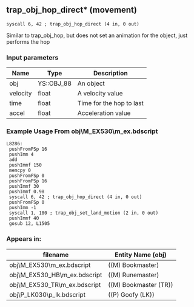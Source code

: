 ## trap_obj_hop_direct* (movement)

`syscall 6, 42 ; trap_obj_hop_direct (4 in, 0 out)`

Similar to trap_obj_hop, but does not set an animation for the object, just performs the hop

### Input parameters
| Name | Type | Description
|------|------|------------
| obj   | YS::OBJ_88   | An object
| velocity   | float   | A velocity value
| time   | float   | Time for the hop to last
| accel   | float   | Acceleration value


### Example Usage From obj\M_EX530\m_ex.bdscript
```plaintext
L8286:
 pushFromPSp 16
 pushImm 4
 add 
 pushImmf 150
 memcpy 0
 pushFromFSp 0
 pushFromPSp 16
 pushImmf 30
 pushImmf 0.98
 syscall 6, 42 ; trap_obj_hop_direct (4 in, 0 out)
 pushFromFSp 0
 pushImm -1
 syscall 1, 180 ; trap_obj_set_land_motion (2 in, 0 out)
 pushImmf 40
 gosub 12, L1505
```


### Appears in:
| filename | Entity Name (obj)
|----------|-------------
| obj\M_EX530\m_ex.bdscript       | ((M) Bookmaster)          
| obj\M_EX530_HB\m_ex.bdscript       | ((M) Runemaster)          
| obj\M_EX530_TR\m_ex.bdscript       | ((M) Bookmaster (TR))          
| obj\P_LK030\p_lk.bdscript       | ((P) Goofy (LK))          



